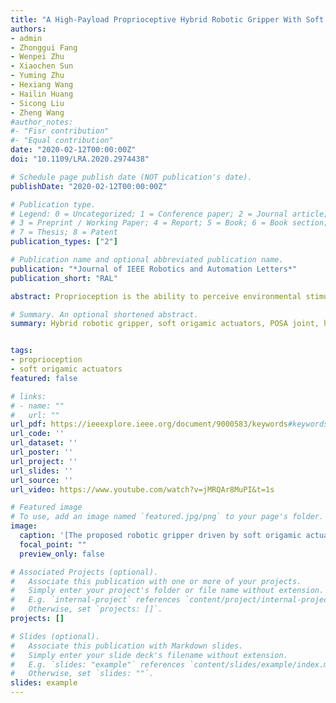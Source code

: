 ```yaml
---
title: "A High-Payload Proprioceptive Hybrid Robotic Gripper With Soft Origamic Actuators"
authors:
- admin
- Zhonggui Fang
- Wenpei Zhu
- Xiaochen Sun
- Yuming Zhu
- Hexiang Wang
- Hailin Huang
- Sicong Liu
- Zheng Wang
#author_notes:
#- "Fisr contribution"
#- "Equal contribution"
date: "2020-02-12T00:00:00Z"
doi: "10.1109/LRA.2020.2974438"

# Schedule page publish date (NOT publication's date).
publishDate: "2020-02-12T00:00:00Z"

# Publication type.
# Legend: 0 = Uncategorized; 1 = Conference paper; 2 = Journal article;
# 3 = Preprint / Working Paper; 4 = Report; 5 = Book; 6 = Book section;
# 7 = Thesis; 8 = Patent
publication_types: ["2"]

# Publication name and optional abbreviated publication name.
publication: "*Journal of IEEE Robotics and Automation Letters*"
publication_short: "RAL"

abstract: Proprioception is the ability to perceive environmental stimulations through internal sensory organs. Enabling proprioception is critical for robots to be aware of the environmental interactions and respond appropriately, particularly for high-payload grippers to ensure safety when handling delicate objects. State-of-the-art robotic grippers with soft actuators are typically equipped with pressure sensors for pneumatic regulation and control, but very few utilized them for proprioceptive purposes. This lack of environmental awareness was largely compensated by their inherent compliance and conformity, but also due to the generally limited force capabilities. Targeting at this gap, this work proposes a novel Proprioceptive Origamic Soft Actuator (POSA) joint, and a corresponding hybrid robotic gripper design with high-payload soft origamic actuators and rigid supporting frames, achieving up to 564.5 N actuator output force or 302.4 N finger gripping force at 150 kPa low pneumatic pressure and 3.2 kg self-weight. Despite the substantially higher force capability over state-of-the-art soft grippers, the proposed hybrid gripper could retain the excellent inherent compliance thanks to the novel soft origamic actuators. Moreover, a novel scheme of multi-actuator proprioception is proposed by only using the embedded pneumatic pressure sensors, to enable the hybrid gripper with environmental awareness, achieving real-time position and force estimations of errors at <= 1% and 5.6%, respectively. The principles, design, prototyping, and experiments of the proposed hybrid high-payload gripper were presented in this letter. Combining soft robotic compliance, high payload, and proprioception, the gripper could both hold a pealed grape and crack a walnut, with position and force signals being measured without requiring dedicated sensors.

# Summary. An optional shortened abstract.
summary: Hybrid robotic gripper, soft origamic actuators, POSA joint, higher force capability, proprioception.


tags:
- proprioception
- soft origamic actuators
featured: false

# links:
# - name: ""
#   url: ""
url_pdf: https://ieeexplore.ieee.org/document/9000583/keywords#keywords
url_code: ''
url_dataset: ''
url_poster: ''
url_project: ''
url_slides: ''
url_source: ''
url_video: https://www.youtube.com/watch?v=jMRQAr8MuPI&t=1s

# Featured image
# To use, add an image named `featured.jpg/png` to your page's folder.
image:
  caption: '[The proposed robotic gripper driven by soft origamic actuators](https://ieeexplore.ieee.org/document/9000583/figures#figures)'
  focal_point: ""
  preview_only: false

# Associated Projects (optional).
#   Associate this publication with one or more of your projects.
#   Simply enter your project's folder or file name without extension.
#   E.g. `internal-project` references `content/project/internal-project/index.md`.
#   Otherwise, set `projects: []`.
projects: []

# Slides (optional).
#   Associate this publication with Markdown slides.
#   Simply enter your slide deck's filename without extension.
#   E.g. `slides: "example"` references `content/slides/example/index.md`.
#   Otherwise, set `slides: ""`.
slides: example
---
```

<!-- {{< figure src="featured.png" title="The file structure of workplace" numbered="true" >}} -->
<!-- {{% alert note %}}
Click the *Cite* button above to demo the feature to enable visitors to import publication metadata into their reference management software.
{{% /alert %}}

{{% alert note %}}
Click the *Slides* button above to demo Academic's Markdown slides feature.
{{% /alert %}} -->

<!-- Supplementary notes can be added here, including [code and math](https://sourcethemes.com/academic/docs/writing-markdown-latex/). -->
